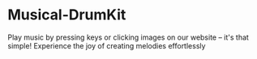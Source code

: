 # Musical-DrumKit
Play music by pressing keys or clicking images on our website – it's that simple! Experience the joy of creating melodies effortlessly
